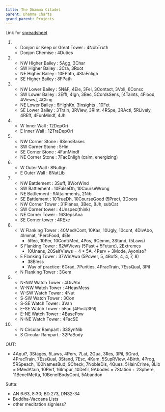 ```yaml
---
title: The Dhamma Citadel
parent: Dhamma Charts
grand_parent: Projects
---
```


Link for [spreadsheet](https://docs.google.com/spreadsheets/d/14jOoMTnVV0dQc4NZ8keP3pjiLVOrS4IIDPc_xISSxlA/edit#gid=0)

1.  -   Donjon or Keep or Great Tower : 4NobTruth
    -   Donjon Chemise : 4Duties


2.  -   NW Higher Bailey : 5Agg, 3Char
    -   SW Higher Bailey : 3Cra, 3Root
    -   NE Higher Bailey : 10FPath, 4StaEnligh
    -   SE Higher Bailey : 8FPath


3.  -   NW Lower Bailey : 5N&F, 4Ele, 3Fel, 3Contact, 3Voli, 6Consc
    -   SW Lower Bailey : 3Effl, 4Ign, 3Bec, 5CordsSens, [4Taints, 4Flood, 4Views], 4Cling
    -   NE Lower Bailey : 6HighKn, 3Insights , 10Fet
    -   SE Lower Bailey : 3Train, 3RView, 3RInt, 4RSpe, 3RActi, 5RLively, 4REff, 4FunMindf, 4Jh


4.  -   W Inner Wall : 12DepOri
    -   E Inner Wall : 12TraDepOri


5.  -   NW Corner Stone : 6SensBases
    -   SW Corner Stone : 5Hin
    -   SE Corner Stone : 4FunMindf
    -   NE Corner Stone : 7FacEnligh  (calm, energizing)


6.  -   W Outer Wall : 8NutIgn
    -   E Outer Wall : 8NutLib


7.  -   NW Battlement : 3Suff, 8WorWind
    -   SW Battlement : 10FalseDh, 10CourseWrong
    -   NE Battlement : 9Attainments, 2Nib
    -   SE Battlement : 10TrueDh, 10CourseGood (5Prec), 3Doors
    -   NW Corner Tower : 31Planes, 3Bec, 8Jh, subCat
    -   SW Corner tower : 4Unspec(think)
    -   NE Corner Tower : 16StepsAna
    -   SE Corner tower : 4RExe


8.  -   W Flanking Tower : 40Med/Cont, 10Kas, 10Ugly, 10cont, 4DivAbo, 4Immat, 1PercFood, 4Ele
        -   5Rec, 10Per, 10Cont/Med, 4Pos, 9Cemm, 3Stand, (5Laws)
    -   S Flanking Tower : 62WViews (5Past + 5Future), 2Extremes
        -   10Unans, 20SelfViews = 4 * 5A, 4Perv + 3Mode, Ayoniso?
    -   E Flanking Tower : 37WinAwa (5Power, 5, 4BofS, 4, 4, 7, 8)
        -   38Bless
        -   Way of practice: 6Grad, 7Purities, 4PracTrain, 7EssQual, 3Pil
    -   N Flanking Tower : 3Gem

9.  -   N-NW Watch Tower : 4DivAbi
    -   W-NW Watch Tower : 4HeavMess
    -   W-SW Watch Tower : 4Nut
    -   S-SW Watch Tower : 3Con
    -   S-SE Watch Tower : 3Van
    -   E-SE Watch Tower : 5Fac [4Post/3Pil]
    -   E-NE Watch Tower : 4BasePow
    -   N-NE Watch Tower : 4FacSE


10. -   N Circular Rampart : 33SynNib
    -   S Circular Rampart : 32PaBody


OUT:

-   4Aqui?, 3Stages, 5Laws, 4Perv, 7Lat, 2Gua, 3Res, 3Pil, 6Grad, 4PracTrain, 7EssQual, 3Stand, 7Esc, 4Kam, 5SupRView, 4Birth, 4Prog, 5RSpeach, 100NamesBud, 9Check, 7NobleDis, 4Ques, 5HainCrime, 8Lib = 9MedAtain, 10Perf, 16Impur, 10Defil, 9Abodes = 7Station + 2Sphere, 11BenefMetta, 10BenefBodyCont, 5Abandon

Sutta:

-   AN 6:63, 8:30; BD 273, DN32-34
-   Buddha-Vaccana Lists
-   other meditation signless?

